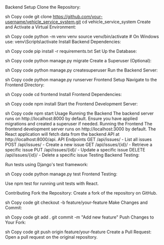 Backend Setup
Clone the Repository:

sh
Copy code
git clone https://github.com/your-username/vehicle_service_system.git
cd vehicle_service_system
Create and Activate a Virtual Environment:

sh
Copy code
python -m venv venv
source venv/bin/activate  # On Windows use: venv\Scripts\activate
Install Backend Dependencies:

sh
Copy code
pip install -r requirements.txt
Set Up the Database:

sh
Copy code
python manage.py migrate
Create a Superuser (Optional):

sh
Copy code
python manage.py createsuperuser
Run the Backend Server:

sh
Copy code
python manage.py runserver
Frontend Setup
Navigate to the Frontend Directory:

sh
Copy code
cd frontend
Install Frontend Dependencies:

sh
Copy code
npm install
Start the Frontend Development Server:

sh
Copy code
npm start
Usage
Running the Backend
The backend server runs on http://localhost:8000 by default.
Ensure you have applied migrations and created a superuser if needed.
Running the Frontend
The frontend development server runs on http://localhost:3000 by default.
The React application will fetch data from the backend API at http://localhost:8000/api.
API Endpoints
GET /api/issues/ - List all issues
POST /api/issues/ - Create a new issue
GET /api/issues/{id}/ - Retrieve a specific issue
PUT /api/issues/{id}/ - Update a specific issue
DELETE /api/issues/{id}/ - Delete a specific issue
Testing
Backend Testing:

Run tests using Django's test framework:

sh
Copy code
python manage.py test
Frontend Testing:

Use npm test for running unit tests with React.

Contributing
Fork the Repository: Create a fork of the repository on GitHub.



sh
Copy code
git checkout -b feature/your-feature
Make Changes and Commit:

sh
Copy code
git add .
git commit -m "Add new feature"
Push Changes to Your Fork:

sh
Copy code
git push origin feature/your-feature
Create a Pull Request: Open a pull request on the original repository.
